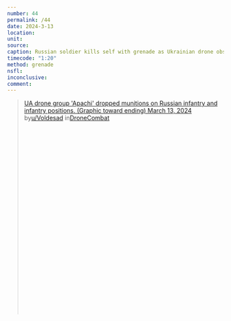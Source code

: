 ```yaml
---
number: 44
permalink: /44
date: 2024-3-13
location: 
unit:
source: 
caption: Russian soldier kills self with grenade as Ukrainian drone observes
timecode: "1:20"
method: grenade
nsfl: 
inconclusive: 
comment: 
---
```

<blockquote class="reddit-embed-bq" style="height:500px" data-embed-height="564"><a href="https://www.reddit.com/r/DroneCombat/comments/1be4uvm/ua_drone_group_apachi_dropped_munitions_on/">UA drone group 'Apachi' dropped munitions on Russian infantry and infantry positions. (Graphic toward ending) March 13, 2024</a><br> by<a href="https://www.reddit.com/user/Voldesad/">u/Voldesad</a> in<a href="https://www.reddit.com/r/DroneCombat/">DroneCombat</a></blockquote><script async="" src="https://embed.reddit.com/widgets.js" charset="UTF-8"></script>